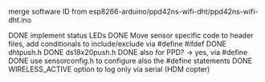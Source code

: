 
merge software ID from esp8266-arduino/ppd42ns-wifi-dht/ppd42ns-wifi-dht.ino

DONE implement status LEDs
DONE Move sensor specific code to header files, add conditionals to include/exclude via #define #ifdef 
DONE dhtpush.h
DONE ds18x20push.h
DONE also for PPD? -> yes, via #define
DONE use sensorconfig.h to configure also the #define statements
DONE WIRELESS_ACTIVE option to log only via serial (HDM copter)

